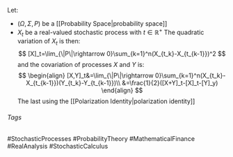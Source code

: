 Let:
- $(\Omega, \Sigma, P)$ be a [[Probability Space|probability space]]
- $X_t$ be a real-valued stochastic process with $t\in\mathbb{R}^+$
The quadratic variation of $X_t$ is then:
$$
[X]_t=\lim_{\|P\|\rightarrow 0}\sum_{k=1}^n(X_{t_k}-X_{t_{k-1}})^2
$$
and the covariation of processes $X$ and $Y$ is:
$$
\begin{align}
[X,Y]_t&=\lim_{\|P\|\rightarrow 0}\sum_{k=1}^n(X_{t_k}-X_{t_{k-1}})(Y_{t_k}-Y_{t_{k-1}})\\
&=\frac{1}{2}([X+Y]_t-[X]_t-[Y]_y)
\end{align}
$$
The last using the [[Polarization Identity|polarization identity]]

###### Tags
#StochasticProcesses #ProbabilityTheory #MathematicalFinance #RealAnalysis #StochasticCalculus